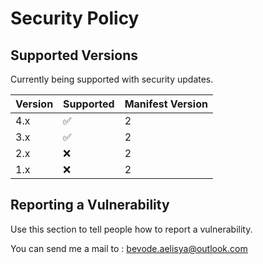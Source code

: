 # Security Policy

## Supported Versions

Currently being supported with security updates.

| Version | Supported          | Manifest  Version |
| ------- | ------------------ | ----------------- |
|   4.x   | :white_check_mark: |         2         |
|   3.x   | :white_check_mark: |         2         |
|   2.x   | :x:                |         2         |
|   1.x   | :x:                |         2         |

## Reporting a Vulnerability

Use this section to tell people how to report a vulnerability.

You can send me a mail to : bevode.aelisya@outlook.com
